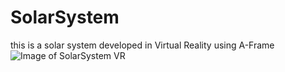 # SolarSystem
this is a solar system developed in Virtual Reality using A-Frame
![Image of SolarSystem VR](https://cloud.githubusercontent.com/assets/22558331/20207716/4aa0738e-a80f-11e6-92df-360abe1899af.gif)

